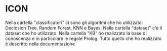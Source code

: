 # ICON
Nella cartella "classificatori" ci sono gli algoritmi che ho utilizzato: Deciosion Tree, Random Forest, KNN e Bayes. 
Nella cartella "dataset" c'è il dataset che ho utilizzato.
Nella cartella "KB" ho realizzato la base di conoscenza e in particolare le regole Prolog.
Tutto quello che ho realizzato è descritto nella documentazione
